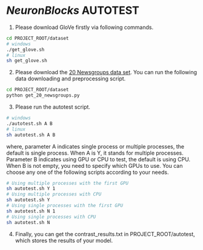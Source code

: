 # ***NeuronBlocks*** AUTOTEST

1. Please download GloVe firstly via following commands.
```bash
cd PROJECT_ROOT/dataset
# windows
./get_glove.sh
# linux
sh get_glove.sh
```
2. Please download the [20 Newsgroups data set](http://qwone.com/~jason/20Newsgroups/). You can run the following data downloading and preprocessing script.
```bash
cd PROJECT_ROOT/dataset
python get_20_newsgroups.py
```
3. Please run the autotest script.
```bash
# windows
./autotest.sh A B
# linux
sh autotest.sh A B
```
where, parameter A indicates single process or multiple processes, the default is single process. When A is Y, it stands for multiple processes. 
Parameter B indicates using GPU or CPU to test, the default is using CPU. When B is not empty, you need to specify which GPUs to use.
You can choose any one of the following scripts according to your needs.
```bash
# Using multiple processes with the first GPU
sh autotest.sh Y 1
# Using multiple processes with CPU
sh autotest.sh Y
# Using single processes with the first GPU
sh autotest.sh N 1
# Using single processes with CPU
sh autotest.sh N
```
4. Finally, you can get the contrast_results.txt in PROJECT_ROOT/autotest, which stores the results of your model.
